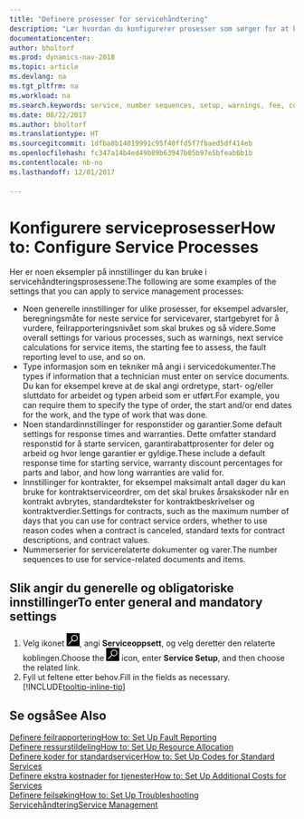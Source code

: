```yaml
---
title: "Definere prosesser for servicehåndtering"
description: "Lær hvordan du konfigurerer prosesser som sørger for at kundene dine er tilfreds med kundeservicen."
documentationcenter: 
author: bholtorf
ms.prod: dynamics-nav-2018
ms.topic: article
ms.devlang: na
ms.tgt_pltfrm: na
ms.workload: na
ms.search.keywords: service, number sequences, setup, warnings, fee, contracts, warranties
ms.date: 08/22/2017
ms.author: bholtorf
ms.translationtype: HT
ms.sourcegitcommit: 1dfba8b14019991c95f40ffd5f7fbaed5df414eb
ms.openlocfilehash: fc347a14b4ed49b89b63947b05b97e5bfeab6b1b
ms.contentlocale: nb-no
ms.lasthandoff: 12/01/2017

---
```

# <a name="how-to-configure-service-processes"></a><span data-ttu-id="e0607-103">Konfigurere serviceprosesser</span><span class="sxs-lookup"><span data-stu-id="e0607-103">How to: Configure Service Processes</span></span>
<span data-ttu-id="e0607-104">Her er noen eksempler på innstillinger du kan bruke i servicehåndteringsprosessene:</span><span class="sxs-lookup"><span data-stu-id="e0607-104">The following are some examples of the settings that you can apply to service management processes:</span></span>  
  
* <span data-ttu-id="e0607-105">Noen generelle innstillinger for ulike prosesser, for eksempel advarsler, beregningsmåte for neste service for servicevarer, startgebyret for å vurdere, feilrapporteringsnivået som skal brukes og så videre.</span><span class="sxs-lookup"><span data-stu-id="e0607-105">Some overall settings for various processes, such as warnings, next service calculations for service items, the starting fee to assess, the fault reporting level to use, and so on.</span></span>  
* <span data-ttu-id="e0607-106">Type informasjon som en tekniker må angi i servicedokumenter.</span><span class="sxs-lookup"><span data-stu-id="e0607-106">The types if information that a technician must enter on service documents.</span></span> <span data-ttu-id="e0607-107">Du kan for eksempel kreve at de skal angi ordretype, start- og/eller sluttdato for arbeidet og typen arbeid som er utført.</span><span class="sxs-lookup"><span data-stu-id="e0607-107">For example, you can require them to specify the type of order, the start and/or end dates for the work, and the type of work that was done.</span></span>  
* <span data-ttu-id="e0607-108">Noen standardinnstillinger for responstider og garantier.</span><span class="sxs-lookup"><span data-stu-id="e0607-108">Some default settings for response times and warranties.</span></span> <span data-ttu-id="e0607-109">Dette omfatter standard responstid for å starte servicen, garantirabattprosenter for deler og arbeid og hvor lenge garantier er gyldige.</span><span class="sxs-lookup"><span data-stu-id="e0607-109">These include a default response time for starting service, warranty discount percentages for parts and labor, and how long warranties are valid for.</span></span>  
* <span data-ttu-id="e0607-110">Innstillinger for kontrakter, for eksempel maksimalt antall dager du kan bruke for kontraktserviceordrer, om det skal brukes årsakskoder når en kontrakt avbrytes, standardtekster for kontraktbeskrivelser og kontraktverdier.</span><span class="sxs-lookup"><span data-stu-id="e0607-110">Settings for contracts, such as the maximum number of days that you can use for contract service orders, whether to use reason codes when a contract is canceled, standard texts for contract descriptions, and contract values.</span></span>  
* <span data-ttu-id="e0607-111">Nummerserier for servicerelaterte dokumenter og varer.</span><span class="sxs-lookup"><span data-stu-id="e0607-111">The number sequences to use for service-related documents and items.</span></span>  

## <a name="to-enter-general-and-mandatory-settings"></a><span data-ttu-id="e0607-112">Slik angir du generelle og obligatoriske innstillinger</span><span class="sxs-lookup"><span data-stu-id="e0607-112">To enter general and mandatory settings</span></span>
1. <span data-ttu-id="e0607-113">Velg ikonet ![Søk etter side eller rapport](media/ui-search/search_small.png "Søk etter side eller rapport"), angi **Serviceoppsett**, og velg deretter den relaterte koblingen.</span><span class="sxs-lookup"><span data-stu-id="e0607-113">Choose the ![Search for Page or Report](media/ui-search/search_small.png "Search for Page or Report icon") icon, enter **Service Setup**, and then choose the related link.</span></span>
2. <span data-ttu-id="e0607-114">Fyll ut feltene etter behov.</span><span class="sxs-lookup"><span data-stu-id="e0607-114">Fill in the fields as necessary.</span></span> [!INCLUDE[tooltip-inline-tip](includes/tooltip-inline-tip_md.md)]  

## <a name="see-also"></a><span data-ttu-id="e0607-115">Se også</span><span class="sxs-lookup"><span data-stu-id="e0607-115">See Also</span></span>  
[<span data-ttu-id="e0607-116">Definere feilrapportering</span><span class="sxs-lookup"><span data-stu-id="e0607-116">How to: Set Up Fault Reporting</span></span>](service-how-setup-fault-reporting.md)  
[<span data-ttu-id="e0607-117">Definere ressurstildeling</span><span class="sxs-lookup"><span data-stu-id="e0607-117">How to: Set Up Resource Allocation</span></span>](service-how-setup-resource-allocation.md)  
[<span data-ttu-id="e0607-118">Definere koder for standardservicer</span><span class="sxs-lookup"><span data-stu-id="e0607-118">How to: Set Up Codes for Standard Services</span></span>](service-how-setup-service-coding.md)  
[<span data-ttu-id="e0607-119">Definere ekstra kostnader for tjenester</span><span class="sxs-lookup"><span data-stu-id="e0607-119">How to: Set Up Additional Costs for Services</span></span>](service-how-setup-service-costs-pricing.md)  
[<span data-ttu-id="e0607-120">Definere feilsøking</span><span class="sxs-lookup"><span data-stu-id="e0607-120">How to: Set Up Troubleshooting</span></span>](service-how-setup-troubleshooting.md)  
[<span data-ttu-id="e0607-121">Servicehåndtering</span><span class="sxs-lookup"><span data-stu-id="e0607-121">Service Management</span></span>](service-service.md)  


